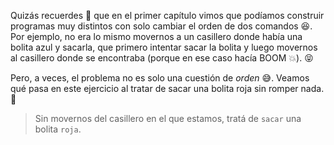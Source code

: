 <gs-toolbox toolbox-url="https://raw.githubusercontent.com/MumukiProject/mumuki-guia-gobstones-alternativa-kids/master/assets/toolbox.xml">
</gs-toolbox>



Quizás recuerdes :thought_balloon: que en el primer capítulo vimos que podíamos construir programas muy distintos con solo cambiar el orden de dos comandos :satisfied:. Por ejemplo, no era lo mismo movernos a un casillero donde había una bolita azul y sacarla, que primero intentar sacar la bolita y luego movernos al casillero donde se encontraba (porque en ese caso hacía BOOM :collision:). :stuck_out_tongue_closed_eyes:

Pero, a veces, el problema no es solo una cuestión de _orden_ :sweat_smile:. Veamos qué pasa en este ejercicio al tratar de sacar una bolita roja sin romper nada. :grimacing:

> Sin movernos del casillero en el que estamos, tratá de `sacar` una bolita `roja`. 